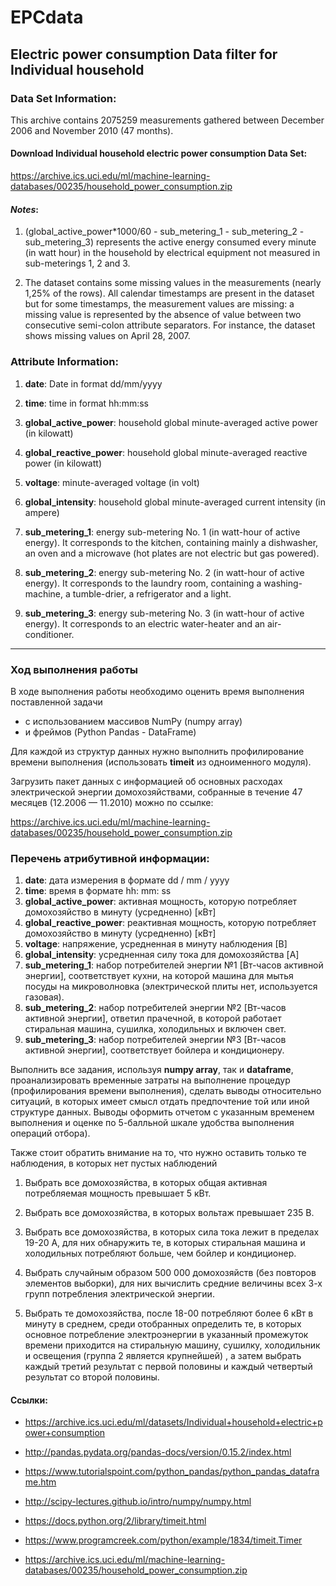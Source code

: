 # EPCdata

## 	Electric power consumption Data filter for Individual household





### Data Set Information:
This archive contains 2075259 measurements gathered between December 2006 and November 2010 (47 months).  



#### Download Individual household electric power consumption Data Set: 

https://archive.ics.uci.edu/ml/machine-learning-databases/00235/household_power_consumption.zip



#### *Notes*:  

1) (global_active_power*1000/60 - sub_metering_1 - sub_metering_2 - sub_metering_3) represents the active energy consumed every minute (in watt hour) in the household by electrical equipment not measured in sub-meterings 1, 2 and 3.  

2) The dataset contains some missing values in the measurements (nearly 1,25% of the rows). All calendar timestamps are present in the dataset but for some timestamps, the measurement values are missing: a missing value is represented by the absence of value between two consecutive semi-colon attribute separators. For instance, the dataset shows missing values on April 28, 2007.

### Attribute Information:
1) **date**: Date in format dd/mm/yyyy

2) **time**: time in format hh:mm:ss  

3) **global_active_power**: household global minute-averaged active power (in kilowatt)  

4) **global_reactive_power**: household global minute-averaged reactive power (in kilowatt)  

5) **voltage**: minute-averaged voltage (in volt)  

6) **global_intensity**: household global minute-averaged current intensity (in ampere)  

7) **sub_metering_1**: energy sub-metering No. 1 (in watt-hour of active energy). It corresponds to the kitchen, containing mainly a dishwasher, an oven and a microwave (hot plates are not electric but gas powered).  

8) **sub_metering_2**: energy sub-metering No. 2 (in watt-hour of active energy). It corresponds to the laundry room, containing a washing-machine, a tumble-drier, a refrigerator and a light.  

9) **sub_metering_3**: energy sub-metering No. 3 (in watt-hour of active energy). It corresponds to an electric water-heater and an air-conditioner.


----


### Ход выполнения работы
В ходе выполнения работы необходимо оценить время выполнения поставленной задачи 

* с использованием массивов NumPy (numpy array) 
* и фреймов (Python Pandas - DataFrame)

Для каждой из структур данных нужно выполнить профилирование времени выполнения (использовать **timeit** из одноименного модуля).

Загрузить пакет данных с информацией об основных расходах электрической энергии домохозяйствами, собранные в течение 47 месяцев (12.2006 — 11.2010) можно по ссылке:

https://archive.ics.uci.edu/ml/machine-learning-databases/00235/household_power_consumption.zip

### Перечень атрибутивной информации:
1) **date**: дата измерения в формате dd / mm / yyyy
2) **time**: время в формате hh: mm: ss
3) **global_active_power**: активная мощность, которую потребляет домохозяйство в минуту (усредненно) [кВт]
4) **global_reactive_power**: реактивная мощность, которую потребляет домохозяйство в минуту (усредненно) [кВт]
5) **voltage**: напряжение, усредненная в минуту наблюдения [В]
6) **global_intensity**: усредненная силу тока для домохозяйства [A]
7) **sub_metering_1**: набор потребителей энергии №1 [Вт-часов активной энергии], соответствует кухни, на которой машина для мытья посуды на микроволновка (электрической плиты нет, используется газовая).
8) **sub_metering_2**: набор потребителей энергии №2 [Вт-часов активной энергии], ответил прачечной, в которой работает стиральная машина, сушилка, холодильных и включен свет.
9) **sub_metering_3**: набор потребителей энергии №3 [Вт-часов активной энергии], соответствует бойлера и кондиционеру.



Выполнить все задания, используя   **numpy array**, так и **dataframe**, проанализировать временные затраты на выполнение процедур (профилирования времени выполнения), сделать выводы относительно ситуаций, в которых имеет смысл отдать предпочтение той или иной структуре данных. Выводы оформить отчетом с указанным временем выполнения и оценке по 5-балльной шкале удобства выполнения операций отбора).

Также стоит обратить внимание на то, что нужно оставить только те наблюдения, в которых нет пустых наблюдений

 1)	Выбрать все домохозяйства, в которых общая активная потребляемая мощность превышает 5 кВт.

 2) Выбрать все домохозяйства, в которых вольтаж превышает 235 В. 

 3)	Выбрать все домохозяйства, в которых сила тока лежит в пределах 19-20 А, для них обнаружить те, в которых стиральная машина и холодильных потребляют больше, чем бойлер и кондиционер.

 4)	Выбрать случайным образом 500 000 домохозяйств (без повторов элементов выборки), для них вычислить средние величины всех 3-х групп потребления электрической энергии.

 5)	Выбрать те домохозяйства, после 18-00 потребляют более 6 кВт в минуту в среднем, среди отобранных определить те, в которых основное потребление электроэнергии в указанный промежуток времени приходится на стиральную машину, сушилку, холодильник и освещения (группа 2 является крупнейшей) , а затем выбрать каждый третий результат с первой половины и каждый четвертый результат со второй половины.


#### Ссылки:


* https://archive.ics.uci.edu/ml/datasets/Individual+household+electric+power+consumption

* http://pandas.pydata.org/pandas-docs/version/0.15.2/index.html

* https://www.tutorialspoint.com/python_pandas/python_pandas_dataframe.htm


* http://scipy-lectures.github.io/intro/numpy/numpy.html

* https://docs.python.org/2/library/timeit.html

* https://www.programcreek.com/python/example/1834/timeit.Timer

* https://archive.ics.uci.edu/ml/machine-learning-databases/00235/household_power_consumption.zip


